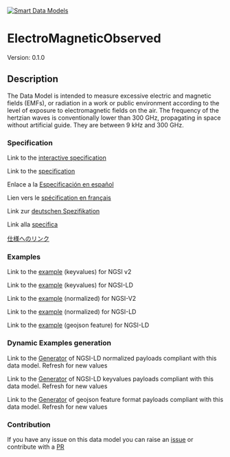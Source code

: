 [![Smart Data Models](https://smartdatamodels.org/wp-content/uploads/2022/01/SmartDataModels_logo.png "Logo")](https://smartdatamodels.org)
# ElectroMagneticObserved
Version: 0.1.0

## Description 

The Data Model is intended to measure excessive electric and magnetic fields (EMFs), or radiation in a work or public environment according to the level of exposure to electromagnetic fields on the air. The frequency of the hertzian waves is conventionally lower than 300 GHz, propagating in space without artificial guide. They are between 9 kHz and 300 GHz.
### Specification

Link to the [interactive specification](https://swagger.lab.fiware.org/?url=https://smart-data-models.github.io/dataModel.Environment/ElectroMagneticObserved/swagger.yaml)

Link to the [specification](https://github.com/smart-data-models/dataModel.Environment/blob/master/ElectroMagneticObserved/doc/spec.md)

Enlace a la [Especificación en español](https://github.com/smart-data-models/dataModel.Environment/blob/master/ElectroMagneticObserved/doc/spec_ES.md)

Lien vers le [spécification en français](https://github.com/smart-data-models/dataModel.Environment/blob/master/ElectroMagneticObserved/doc/spec_FR.md)

Link zur [deutschen Spezifikation](https://github.com/smart-data-models/dataModel.Environment/blob/master/ElectroMagneticObserved/doc/spec_DE.md)

Link alla [specifica](https://github.com/smart-data-models/dataModel.Environment/blob/master/ElectroMagneticObserved/doc/spec_IT.md)

[仕様へのリンク](https://github.com/smart-data-models/dataModel.Environment/blob/master/ElectroMagneticObserved/doc/spec_JA.md)
### Examples

Link to the [example](https://smart-data-models.github.io/dataModel.Environment/ElectroMagneticObserved/examples/example.json) (keyvalues) for NGSI v2

Link to the [example](https://smart-data-models.github.io/dataModel.Environment/ElectroMagneticObserved/examples/example.jsonld) (keyvalues) for NGSI-LD

Link to the [example](https://smart-data-models.github.io/dataModel.Environment/ElectroMagneticObserved/examples/example-normalized.json) (normalized) for NGSI-V2

Link to the [example](https://smart-data-models.github.io/dataModel.Environment/ElectroMagneticObserved/examples/example-normalized.jsonld) (normalized) for NGSI-LD

Link to the [example](https://smart-data-models.github.io/dataModel.Environment/ElectroMagneticObserved/examples/example-geojsonfeature.json) (geojson feature) for NGSI-LD
### Dynamic Examples generation

Link to the [Generator](https://smartdatamodels.org/extra/ngsi-ld_generator.php?schemaUrl=https://raw.githubusercontent.com/smart-data-models/dataModel.Environment/master/ElectroMagneticObserved/schema.json&email=info@smartdatamodels.org) of NGSI-LD normalized payloads compliant with this data model. Refresh for new values

Link to the [Generator](https://smartdatamodels.org/extra/ngsi-ld_generator_keyvalues.php?schemaUrl=https://raw.githubusercontent.com/smart-data-models/dataModel.Environment/master/ElectroMagneticObserved/schema.json&email=info@smartdatamodels.org) of NGSI-LD keyvalues payloads compliant with this data model. Refresh for new values

Link to the [Generator](https://smartdatamodels.org/extra/geojson_features_generator.php?schemaUrl=https://raw.githubusercontent.com/smart-data-models/dataModel.Environment/master/ElectroMagneticObserved/schema.json&email=info@smartdatamodels.org) of geojson feature format payloads compliant with this data model. Refresh for new values
### Contribution

 If you have any issue on this data model you can raise an [issue](https://github.com/smart-data-models/dataModel.Environment/issues)  or contribute with a [PR](https://github.com/smart-data-models/dataModel.Environment/pulls)